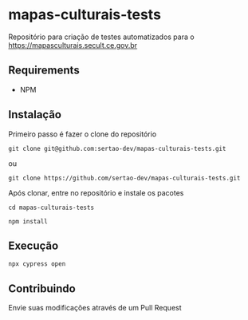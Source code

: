 # mapas-culturais-tests

Repositório para criação de testes automatizados para o https://mapasculturais.secult.ce.gov.br 

## Requirements
- NPM

## Instalação

Primeiro passo é fazer o clone do repositório

```shell
git clone git@github.com:sertao-dev/mapas-culturais-tests.git
```

ou

```shell
git clone https://github.com/sertao-dev/mapas-culturais-tests.git
```

Após clonar, entre no repositório e instale os pacotes

```shell
cd mapas-culturais-tests

npm install
```

## Execução

```shell
npx cypress open
```

## Contribuindo

Envie suas modificações através de um Pull Request